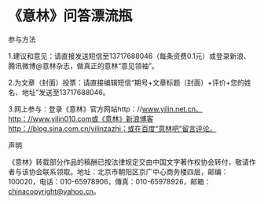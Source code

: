 # 《意林》问答漂流瓶

参与方法 

1.建议和意见：请直接发送短信至13717688046（每条资费0.1元）或登录新浪、腾讯微博@意林杂志，做真正的意林“意见领袖”。 

2.为文章（封面）投票：请直接编辑短信“期号+文章标题（封面）+评价+您的姓名、地址”发送至13717688046。 

3.网上参与：登录《意林》官方网站http：//www.yilin.net.cn、http：//www.yilin010.com或《意林》新浪博客http：//blog.sina.com.cn/yilinzazhi；或在百度“意林吧”留言评论。 

声明 

《意林》转载部分作品的稿酬已按法律规定交由中国文字著作权协会转付，敬请作者与该协会联系领取。地址：北京市朝阳区京广中心商务楼四层，邮编：100020，电话：010-65978906，傳真：010-65978926，邮箱：chinacopyright@yahoo.cn。